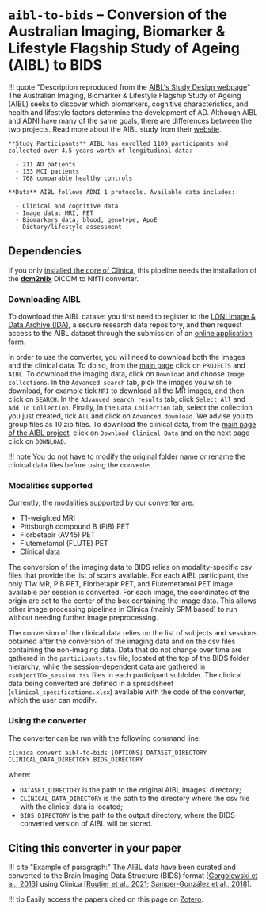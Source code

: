 <!-- markdownlint-disable MD046 -->
# `aibl-to-bids` – Conversion of the Australian Imaging, Biomarker & Lifestyle Flagship Study of Ageing (AIBL) to BIDS

!!! quote "Description reproduced from the [AIBL's Study Design webpage](http://adni.loni.usc.edu/study-design/collaborative-studies/aibl/)"
    The Australian Imaging, Biomarker & Lifestyle Flagship Study of Ageing (AIBL) seeks to discover which biomarkers, cognitive characteristics, and health and lifestyle factors determine the development of AD.
    Although AIBL and ADNI have many of the same goals, there are differences between the two projects.
    Read more about the AIBL study from their [website](http://www.aibl.csiro.au/).

    **Study Participants** AIBL has enrolled 1100 participants and collected over 4.5 years worth of longitudinal data:

      - 211 AD patients
      - 133 MCI patients
      - 768 comparable healthy controls

    **Data** AIBL follows ADNI 1 protocols. Available data includes:

      - Clinical and cognitive data
      - Image data: MRI, PET
      - Biomarkers data: blood, genotype, ApoE
      - Dietary/lifestyle assessment

## Dependencies

If you only [installed the core of Clinica](../Installation.md), this pipeline needs the installation of the [**dcm2niix**](../Third-party.md#dcm2nix) DICOM to NIfTI converter.

### Downloading AIBL

To download the AIBL dataset you first need to register to the [LONI Image & Data Archive (IDA)](https://ida.loni.usc.edu/login.jsp), a secure research data repository, and then request access to the AIBL dataset through the submission of an [online application form](https://ida.loni.usc.edu/collaboration/access/appApply.jsp?project=AIBL).

In order to use the converter, you will need to download both the images and the clinical data.
To do so, from the [main page](https://ida.loni.usc.edu/login.jsp?returnPage=UserManagement.jsp&project=) click on `PROJECTS` and `AIBL`.
To download the imaging data, click on `Download` and choose `Image collections`.
In the `Advanced search` tab, pick the images you wish to download, for example tick `MRI` to download all the MR images, and then click on `SEARCH`.
In the `Advanced search results` tab, click `Select All` and `Add To Collection`.
Finally, in the `Data Collection` tab, select the collection you just created, tick `All` and click on `Advanced download`.
We advise you to group files as 10 zip files.
To download the clinical data, from the [main page of the AIBL project](https://ida.loni.usc.edu/home/projectPage.jsp?project=AIBL), click on `Download Clinical Data` and on the next page click on `DOWNLOAD`.

!!! note
    You do not have to modify the original folder name or rename the clinical data files before using the converter.

### Modalities supported

Currently, the modalities supported by our converter are:

- T1-weighted MRI
- Pittsburgh compound B (PiB) PET
- Florbetapir (AV45) PET
- Flutemetamol (FLUTE) PET
- Clinical data

The conversion of the imaging data to BIDS relies on modality-specific csv files that provide the list of scans available.
For each AIBL participant, the only T1w MR, PiB PET, Florbetapir PET, and Flutemetamol PET image available per session is converted.
For each image, the coordinates of the origin are set to the center of the box containing the image data.
This allows other image processing pipelines in Clinica (mainly SPM based) to run without needing further image preprocessing.

The conversion of the clinical data relies on the list of subjects and sessions obtained after the conversion of the imaging data and on the csv files containing the non-imaging data.
Data that do not change over time are gathered in the `participants.tsv` file, located at the top of the BIDS folder hierarchy, while the session-dependent data are gathered in `<subjectID>_session.tsv` files in each participant subfolder.
The clinical data being converted are defined in a spreadsheet (`clinical_specifications.xlsx`) available with the code of the converter, which the user can modify.

### Using the converter

The converter can be run with the following command line:

```shell
clinica convert aibl-to-bids [OPTIONS] DATASET_DIRECTORY CLINICAL_DATA_DIRECTORY BIDS_DIRECTORY 
```

where:

- `DATASET_DIRECTORY` is the path to the original AIBL images' directory;
- `CLINICAL_DATA_DIRECTORY` is the path to the directory where the csv file with the clinical data is located;
- `BIDS_DIRECTORY` is the path to the output directory, where the BIDS-converted version of AIBL will be stored.

## Citing this converter in your paper

!!! cite "Example of paragraph:"
    The AIBL data have been curated and converted to the Brain Imaging Data Structure (BIDS) format
    [[Gorgolewski et al., 2016](https://doi.org/10.1038/sdata.2016.44)] using Clinica
    [[Routier et al., 2021](https://doi.org/10.3389/fninf.2021.689675);
    [Samper-González et al., 2018](https://doi.org/10.1016/j.neuroimage.2018.08.042)].

!!! tip
    Easily access the papers cited on this page on [Zotero](https://www.zotero.org/groups/2240070/clinica_aramislab/items/collectionKey/NASGJPVL).

